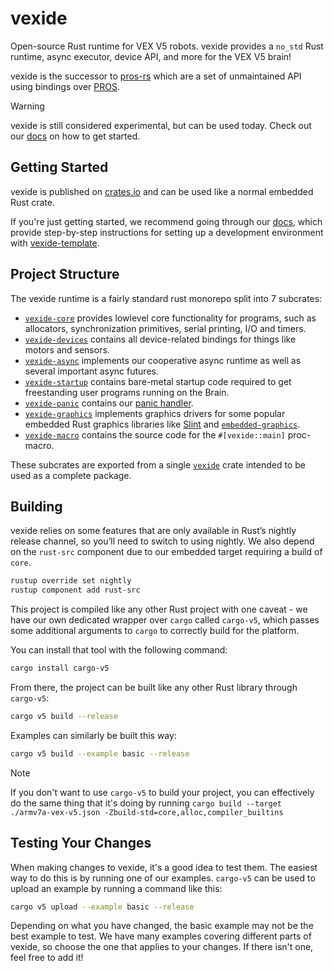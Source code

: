 # vexide

Open-source Rust runtime for VEX V5 robots. vexide provides a `no_std` Rust runtime, async executor, device API, and more for the VEX V5 brain!

vexide is the successor to [pros-rs](https://github.com/vexide/pros-rs) which are a set of unmaintained API using bindings over [PROS](https://github.com/purduesigbots/pros).

> [!WARNING]
> vexide is still considered experimental, but can be used today. Check out our [docs](https://vexide.dev/docs) on how to get started.

## Getting Started

vexide is published on [crates.io](https://crates.io/crates/vexide) and can be used like a normal embedded Rust crate.

If you're just getting started, we recommend going through our [docs](https://vexide.dev/docs/), which provide step-by-step instructions for setting up a development environment with [vexide-template](https://github.com/vexide/vexide-template).

## Project Structure

The vexide runtime is a fairly standard rust monorepo split into 7 subcrates:

- [`vexide-core`](https://crates.io/crates/vexide_core) provides lowlevel core functionality for programs, such as allocators, synchronization primitives, serial printing, I/O and timers.
- [`vexide-devices`](https://crates.io/crates/vexide_devices) contains all device-related bindings for things like motors and sensors.
- [`vexide-async`](https://crates.io/crates/vexide_async) implements our cooperative async runtime as well as several important async futures.
- [`vexide-startup`](https://crates.io/crates/vexide_startup) contains bare-metal startup code required to get freestanding user programs running on the Brain.
- [`vexide-panic`](https://crates.io/crates/vexide_panic) contains our [panic handler](https://doc.rust-lang.org/nomicon/panic-handler.html).
- [`vexide-graphics`](https://crates.io/crates/vexide_graphics) implements graphics drivers for some popular embedded Rust graphics libraries like [Slint] and [`embedded-graphics`].
- [`vexide-macro`](https://crates.io/crates/vexide_macro) contains the source code for the `#[vexide::main]` proc-macro.

These subcrates are exported from a single [`vexide`](https://github.com/vexide/vexide/blob/main/packages/vexide/src/lib.rs) crate intended to be used as a complete package.

[Slint]: https://slint.dev/
[`embedded-graphics`]: https://crates.io/crates/embedded-graphics

## Building

vexide relies on some features that are only available in Rust’s nightly release channel, so you’ll need to switch to using nightly. We also depend on the `rust-src` component due to our embedded target requiring a build of `core`.

```sh
rustup override set nightly
rustup component add rust-src
```

This project is compiled like any other Rust project with one caveat - we have our own dedicated wrapper over `cargo` called `cargo-v5`, which passes some additional arguments to `cargo` to correctly build for the platform.

You can install that tool with the following command:

```sh
cargo install cargo-v5
```

From there, the project can be built like any other Rust library through `cargo-v5`:

```sh
cargo v5 build --release
```

Examples can similarly be built this way:

```sh
cargo v5 build --example basic --release
```

> [!NOTE]
> If you don't want to use `cargo-v5` to build your project, you can effectively do the same thing that it's doing by running `cargo build --target ./armv7a-vex-v5.json -Zbuild-std=core,alloc,compiler_builtins`

## Testing Your Changes

When making changes to vexide, it's a good idea to test them. The easiest way to do this is by running one of our examples. `cargo-v5` can be used to upload an example by running a command like this:

```sh
cargo v5 upload --example basic --release
```

Depending on what you have changed, the basic example may not be the best example to test. We have many examples covering different parts of vexide, so choose the one that applies to your changes. If there isn't one, feel free to add it!
